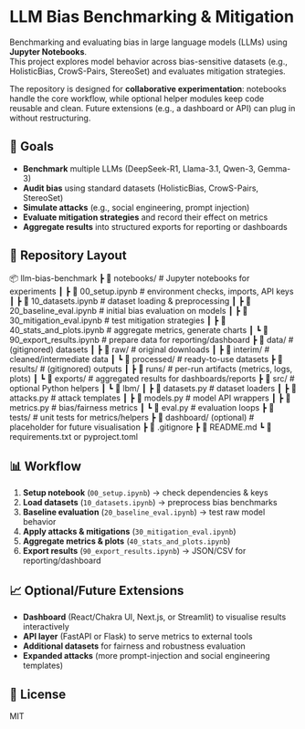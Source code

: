 # LLM Bias Benchmarking & Mitigation

Benchmarking and evaluating bias in large language models (LLMs) using **Jupyter Notebooks**.  
This project explores model behavior across bias-sensitive datasets (e.g., HolisticBias, CrowS-Pairs, StereoSet) and evaluates mitigation strategies.  

The repository is designed for **collaborative experimentation**: notebooks handle the core workflow, while optional helper modules keep code reusable and clean. Future extensions (e.g., a dashboard or API) can plug in without restructuring.

## 🚀 Goals

- **Benchmark** multiple LLMs (DeepSeek-R1, Llama-3.1, Qwen-3, Gemma-3)  
- **Audit bias** using standard datasets (HolisticBias, CrowS-Pairs, StereoSet)  
- **Simulate attacks** (e.g., social engineering, prompt injection)  
- **Evaluate mitigation strategies** and record their effect on metrics  
- **Aggregate results** into structured exports for reporting or dashboards  

## 📂 Repository Layout

📦 llm-bias-benchmark
┣ 📒 notebooks/ # Jupyter notebooks for experiments
┃ ┣ 📘 00_setup.ipynb # environment checks, imports, API keys
┃ ┣ 📘 10_datasets.ipynb # dataset loading & preprocessing
┃ ┣ 📘 20_baseline_eval.ipynb # initial bias evaluation on models
┃ ┣ 📘 30_mitigation_eval.ipynb # test mitigation strategies
┃ ┣ 📘 40_stats_and_plots.ipynb # aggregate metrics, generate charts
┃ ┗ 📘 90_export_results.ipynb # prepare data for reporting/dashboard
┣ 📂 data/ # (gitignored) datasets
┃ ┣ 📂 raw/ # original downloads
┃ ┣ 📂 interim/ # cleaned/intermediate data
┃ ┗ 📂 processed/ # ready-to-use datasets
┣ 📂 results/ # (gitignored) outputs
┃ ┣ 📂 runs/ # per-run artifacts (metrics, logs, plots)
┃ ┗ 📂 exports/ # aggregated results for dashboards/reports
┣ 📂 src/ # optional Python helpers
┃ ┗ 📂 lbm/
┃ ┣ 📄 datasets.py # dataset loaders
┃ ┣ 📄 attacks.py # attack templates
┃ ┣ 📄 models.py # model API wrappers
┃ ┣ 📄 metrics.py # bias/fairness metrics
┃ ┗ 📄 eval.py # evaluation loops
┣ 📂 tests/ # unit tests for metrics/helpers
┣ 📂 dashboard/ (optional) # placeholder for future visualisation
┣ 📄 .gitignore
┣ 📄 README.md
┗ 📄 requirements.txt or pyproject.toml

## 📊 Workflow

1. **Setup notebook** (`00_setup.ipynb`) → check dependencies & keys  
2. **Load datasets** (`10_datasets.ipynb`) → preprocess bias benchmarks  
3. **Baseline evaluation** (`20_baseline_eval.ipynb`) → test raw model behavior  
4. **Apply attacks & mitigations** (`30_mitigation_eval.ipynb`)  
5. **Aggregate metrics & plots** (`40_stats_and_plots.ipynb`)  
6. **Export results** (`90_export_results.ipynb`) → JSON/CSV for reporting/dashboard  

## 📈 Optional/Future Extensions

- **Dashboard** (React/Chakra UI, Next.js, or Streamlit) to visualise results interactively  
- **API layer** (FastAPI or Flask) to serve metrics to external tools  
- **Additional datasets** for fairness and robustness evaluation  
- **Expanded attacks** (more prompt-injection and social engineering templates)  

## 📝 License
MIT
